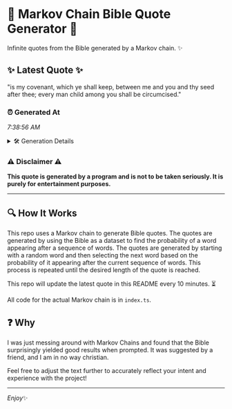 # 📖 Markov Chain Bible Quote Generator 📖

Infinite quotes from the Bible generated by a Markov chain. ✨

## ✨ Latest Quote ✨
"is my covenant, which ye shall keep, between me and you and thy seed after thee; every man child among you shall be circumcised."

### ⏰ Generated At
*7:38:56 AM*

<details>
    <summary>🛠️ Generation Details</summary>
    <p>
        <strong>🌱 Seed:</strong> is<br>
        <strong>🔄 Iterations:</strong> 23<br>
        <strong>📜 Context History:</strong><br>[ is ]: my<br>[ is, my ]: covenant,<br>[ is, my, covenant, ]: which<br>[ is, my, covenant,, which ]: ye<br>[ is, my, covenant,, which, ye ]: shall<br>[ is, my, covenant,, which, ye, shall ]: keep,<br>[ my, covenant,, which, ye, shall, keep, ]: between<br>[ covenant,, which, ye, shall, keep,, between ]: me<br>[ which, ye, shall, keep,, between, me ]: and<br>[ ye, shall, keep,, between, me, and ]: you<br>[ shall, keep,, between, me, and, you ]: and<br>[ keep,, between, me, and, you, and ]: thy<br>[ between, me, and, you, and, thy ]: seed<br>[ me, and, you, and, thy, seed ]: after<br>[ and, you, and, thy, seed, after ]: thee;<br>[ you, and, thy, seed, after, thee; ]: every<br>[ and, thy, seed, after, thee;, every ]: man<br>[ thy, seed, after, thee;, every, man ]: child<br>[ seed, after, thee;, every, man, child ]: among<br>[ after, thee;, every, man, child, among ]: you<br>[ thee;, every, man, child, among, you ]: shall<br>[ every, man, child, among, you, shall ]: be<br>[ man, child, among, you, shall, be ]: circumcised.<br>
    </p>
</details>

### ⚠️ Disclaimer ⚠️
**This quote is generated by a program and is not to be taken seriously. It is purely for entertainment purposes.**

---

## 🔍 How It Works

This repo uses a Markov chain to generate Bible quotes. The quotes are generated by using the Bible as a dataset to find the probability of a word appearing after a sequence of words. The quotes are generated by starting with a random word and then selecting the next word based on the probability of it appearing after the current sequence of words. This process is repeated until the desired length of the quote is reached.

This repo will update the latest quote in this README every 10 minutes. ⏳

All code for the actual Markov chain is in `index.ts`.

## ❓ Why

I was just messing around with Markov Chains and found that the Bible surprisingly yielded good results when prompted. 
It was suggested by a friend, and I am in no way christian.

Feel free to adjust the text further to accurately reflect your intent and experience with the project!

---

*Enjoy*✨
